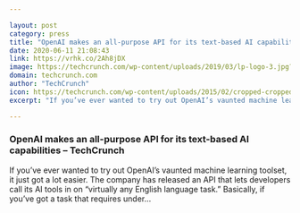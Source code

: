 ```yaml
---

layout: post
category: press
title: "OpenAI makes an all-purpose API for its text-based AI capabilities"
date: 2020-06-11 21:08:43
link: https://vrhk.co/2Ah8jDX
image: https://techcrunch.com/wp-content/uploads/2019/03/lp-logo-3.jpg?w=591
domain: techcrunch.com
author: "TechCrunch"
icon: https://techcrunch.com/wp-content/uploads/2015/02/cropped-cropped-favicon-gradient.png?w=180
excerpt: "If you’ve ever wanted to try out OpenAI’s vaunted machine learning toolset, it just got a lot easier. The company has released an API that lets developers call its AI tools in on “virtually any English language task.” Basically, if you’ve got a task that requires under…"

---
```


### OpenAI makes an all-purpose API for its text-based AI capabilities – TechCrunch

If you’ve ever wanted to try out OpenAI’s vaunted machine learning toolset, it just got a lot easier. The company has released an API that lets developers call its AI tools in on “virtually any English language task.” Basically, if you’ve got a task that requires under…